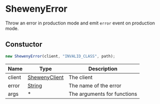 # ShewenyError

Throw an error in production mode and emit `error` event on production mode.

## Constuctor

```js
new ShewenyError(client, "INVALID_CLASS", path);
```

| Name   | Type                                                                                        | Description                 |
| ------ | ------------------------------------------------------------------------------------------- | --------------------------- |
| client | [ShewenyClient](../client/ShewenyClient.md)                                                 | The client                  |
| error  | [String](https://developer.mozilla.org/docs/Web/JavaScript/Reference/Global_Objects/String) | The name of the error       |
| args   | \*                                                                                          | The arguments for functions |

